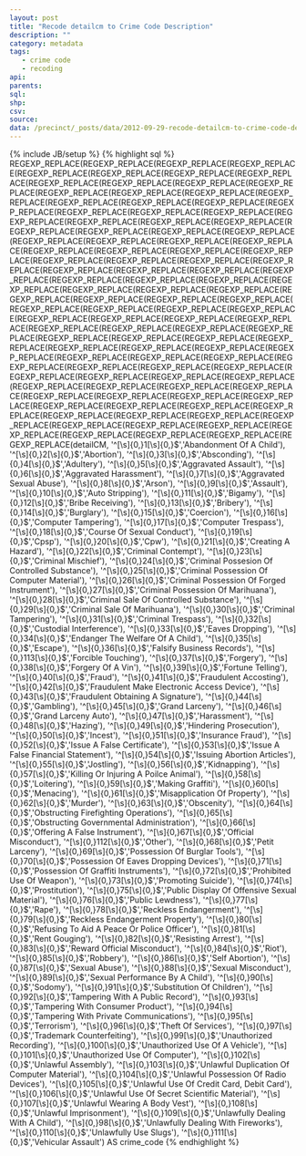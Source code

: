 ```yaml
---
layout: post
title: "Recode detailcm to Crime Code Description"
description: ""
category: metadata
tags: 
   - crime code
   - recoding
api: 
parents: 
sql: 
shp: 
csv: 
source: 
data: /precinct/_posts/data/2012-09-29-recode-detailcm-to-crime-code-description.md
---
```

{% include JB/setup %}
{% highlight sql %}
REGEXP_REPLACE(REGEXP_REPLACE(REGEXP_REPLACE(REGEXP_REPLACE(REGEXP_REPLACE(REGEXP_REPLACE(REGEXP_REPLACE(REGEXP_REPLACE(REGEXP_REPLACE(REGEXP_REPLACE(REGEXP_REPLACE(REGEXP_REPLACE(REGEXP_REPLACE(REGEXP_REPLACE(REGEXP_REPLACE(REGEXP_REPLACE(REGEXP_REPLACE(REGEXP_REPLACE(REGEXP_REPLACE(REGEXP_REPLACE(REGEXP_REPLACE(REGEXP_REPLACE(REGEXP_REPLACE(REGEXP_REPLACE(REGEXP_REPLACE(REGEXP_REPLACE(REGEXP_REPLACE(REGEXP_REPLACE(REGEXP_REPLACE(REGEXP_REPLACE(REGEXP_REPLACE(REGEXP_REPLACE(REGEXP_REPLACE(REGEXP_REPLACE(REGEXP_REPLACE(REGEXP_REPLACE(REGEXP_REPLACE(REGEXP_REPLACE(REGEXP_REPLACE(REGEXP_REPLACE(REGEXP_REPLACE(REGEXP_REPLACE(REGEXP_REPLACE(REGEXP_REPLACE(REGEXP_REPLACE(REGEXP_REPLACE(REGEXP_REPLACE(REGEXP_REPLACE(REGEXP_REPLACE(REGEXP_REPLACE(REGEXP_REPLACE(REGEXP_REPLACE(REGEXP_REPLACE(REGEXP_REPLACE(REGEXP_REPLACE(REGEXP_REPLACE(REGEXP_REPLACE(REGEXP_REPLACE(REGEXP_REPLACE(REGEXP_REPLACE(REGEXP_REPLACE(REGEXP_REPLACE(REGEXP_REPLACE(REGEXP_REPLACE(REGEXP_REPLACE(REGEXP_REPLACE(REGEXP_REPLACE(REGEXP_REPLACE(REGEXP_REPLACE(REGEXP_REPLACE(REGEXP_REPLACE(REGEXP_REPLACE(REGEXP_REPLACE(REGEXP_REPLACE(REGEXP_REPLACE(REGEXP_REPLACE(REGEXP_REPLACE(REGEXP_REPLACE(REGEXP_REPLACE(REGEXP_REPLACE(REGEXP_REPLACE(REGEXP_REPLACE(REGEXP_REPLACE(REGEXP_REPLACE(REGEXP_REPLACE(REGEXP_REPLACE(REGEXP_REPLACE(REGEXP_REPLACE(REGEXP_REPLACE(REGEXP_REPLACE(REGEXP_REPLACE(REGEXP_REPLACE(REGEXP_REPLACE(REGEXP_REPLACE(REGEXP_REPLACE(REGEXP_REPLACE(REGEXP_REPLACE(REGEXP_REPLACE(REGEXP_REPLACE(REGEXP_REPLACE(REGEXP_REPLACE(REGEXP_REPLACE(REGEXP_REPLACE(REGEXP_REPLACE(REGEXP_REPLACE(REGEXP_REPLACE(REGEXP_REPLACE(REGEXP_REPLACE(REGEXP_REPLACE(REGEXP_REPLACE(REGEXP_REPLACE(REGEXP_REPLACE(REGEXP_REPLACE(detailCM,
'^[\s]{0,}1[\s]{0,}$','Abandonment Of A Child'),
'^[\s]{0,}2[\s]{0,}$','Abortion'),
'^[\s]{0,}3[\s]{0,}$','Absconding'),
'^[\s]{0,}4[\s]{0,}$','Adultery'),
'^[\s]{0,}5[\s]{0,}$','Aggravated Assault'),
'^[\s]{0,}6[\s]{0,}$','Aggravated Harassment'),
'^[\s]{0,}7[\s]{0,}$','Aggravated Sexual Abuse'),
'^[\s]{0,}8[\s]{0,}$','Arson'),
'^[\s]{0,}9[\s]{0,}$','Assault'),
'^[\s]{0,}10[\s]{0,}$','Auto Stripping'),
'^[\s]{0,}11[\s]{0,}$','Bigamy'),
'^[\s]{0,}12[\s]{0,}$','Bribe Receiving'),
'^[\s]{0,}13[\s]{0,}$','Bribery'),
'^[\s]{0,}14[\s]{0,}$','Burglary'),
'^[\s]{0,}15[\s]{0,}$','Coercion'),
'^[\s]{0,}16[\s]{0,}$','Computer Tampering'),
'^[\s]{0,}17[\s]{0,}$','Computer Trespass'),
'^[\s]{0,}18[\s]{0,}$','Course Of Sexual Conduct'),
'^[\s]{0,}19[\s]{0,}$','Cpsp'),
'^[\s]{0,}20[\s]{0,}$','Cpw'),
'^[\s]{0,}21[\s]{0,}$','Creating A Hazard'),
'^[\s]{0,}22[\s]{0,}$','Criminal Contempt'),
'^[\s]{0,}23[\s]{0,}$','Criminal Mischief'),
'^[\s]{0,}24[\s]{0,}$','Criminal Possesion Of Controlled Substance'),
'^[\s]{0,}25[\s]{0,}$','Criminal Possession Of Computer Material'),
'^[\s]{0,}26[\s]{0,}$','Criminal Possession Of Forged Instrument'),
'^[\s]{0,}27[\s]{0,}$','Criminal Possession Of Marihuana'),
'^[\s]{0,}28[\s]{0,}$','Criminal Sale Of Controlled Substance'),
'^[\s]{0,}29[\s]{0,}$','Criminal Sale Of Marihuana'),
'^[\s]{0,}30[\s]{0,}$','Criminal Tampering'),
'^[\s]{0,}31[\s]{0,}$','Criminal Trespass'),
'^[\s]{0,}32[\s]{0,}$','Custodial Interference'),
'^[\s]{0,}33[\s]{0,}$','Eaves Dropping'),
'^[\s]{0,}34[\s]{0,}$','Endanger The Welfare Of A Child'),
'^[\s]{0,}35[\s]{0,}$','Escape'),
'^[\s]{0,}36[\s]{0,}$','Falsify Business Records'),
'^[\s]{0,}113[\s]{0,}$','Forcible Touching'),
'^[\s]{0,}37[\s]{0,}$','Forgery'),
'^[\s]{0,}38[\s]{0,}$','Forgery Of A Vin'),
'^[\s]{0,}39[\s]{0,}$','Fortune Telling'),
'^[\s]{0,}40[\s]{0,}$','Fraud'),
'^[\s]{0,}41[\s]{0,}$','Fraudulent Accosting'),
'^[\s]{0,}42[\s]{0,}$','Fraudulent Make Electronic Access Device'),
'^[\s]{0,}43[\s]{0,}$','Fraudulent Obtaining A Signature'),
'^[\s]{0,}44[\s]{0,}$','Gambling'),
'^[\s]{0,}45[\s]{0,}$','Grand Larceny'),
'^[\s]{0,}46[\s]{0,}$','Grand Larceny Auto'),
'^[\s]{0,}47[\s]{0,}$','Harassment'),
'^[\s]{0,}48[\s]{0,}$','Hazing'),
'^[\s]{0,}49[\s]{0,}$','Hindering Prosecution'),
'^[\s]{0,}50[\s]{0,}$','Incest'),
'^[\s]{0,}51[\s]{0,}$','Insurance Fraud'),
'^[\s]{0,}52[\s]{0,}$','Issue A False Certificate'),
'^[\s]{0,}53[\s]{0,}$','Issue A False Financial Statement'),
'^[\s]{0,}54[\s]{0,}$','Issuing Abortion Articles'),
'^[\s]{0,}55[\s]{0,}$','Jostling'),
'^[\s]{0,}56[\s]{0,}$','Kidnapping'),
'^[\s]{0,}57[\s]{0,}$','Killing Or Injuring A Poilce Animal'),
'^[\s]{0,}58[\s]{0,}$','Loitering'),
'^[\s]{0,}59[\s]{0,}$','Making Graffiti'),
'^[\s]{0,}60[\s]{0,}$','Menacing'),
'^[\s]{0,}61[\s]{0,}$','Misapplication Of Property'),
'^[\s]{0,}62[\s]{0,}$','Murder'),
'^[\s]{0,}63[\s]{0,}$','Obscenity'),
'^[\s]{0,}64[\s]{0,}$','Obstructing Firefighting Operations'),
'^[\s]{0,}65[\s]{0,}$','Obstructing Governmental Administration'),
'^[\s]{0,}66[\s]{0,}$','Offering A False Instrument'),
'^[\s]{0,}67[\s]{0,}$','Official Misconduct'),
'^[\s]{0,}112[\s]{0,}$','Other'),
'^[\s]{0,}68[\s]{0,}$','Petit Larceny'),
'^[\s]{0,}69[\s]{0,}$','Possession Of Burglar Tools'),
'^[\s]{0,}70[\s]{0,}$','Possession Of Eaves Dropping Devices'),
'^[\s]{0,}71[\s]{0,}$','Possession Of Graffiti Instruments'),
'^[\s]{0,}72[\s]{0,}$','Prohibited Use Of Weapon'),
'^[\s]{0,}73[\s]{0,}$','Promoting Suicide'),
'^[\s]{0,}74[\s]{0,}$','Prostitution'),
'^[\s]{0,}75[\s]{0,}$','Public Display Of Offensive Sexual Material'),
'^[\s]{0,}76[\s]{0,}$','Public Lewdness'),
'^[\s]{0,}77[\s]{0,}$','Rape'),
'^[\s]{0,}78[\s]{0,}$','Reckless Endangerment'),
'^[\s]{0,}79[\s]{0,}$','Reckless Endangerment Property'),
'^[\s]{0,}80[\s]{0,}$','Refusing To Aid A Peace Or Police Officer'),
'^[\s]{0,}81[\s]{0,}$','Rent Gouging'),
'^[\s]{0,}82[\s]{0,}$','Resisting Arrest'),
'^[\s]{0,}83[\s]{0,}$','Reward Official Misconduct'),
'^[\s]{0,}84[\s]{0,}$','Riot'),
'^[\s]{0,}85[\s]{0,}$','Robbery'),
'^[\s]{0,}86[\s]{0,}$','Self Abortion'),
'^[\s]{0,}87[\s]{0,}$','Sexual Abuse'),
'^[\s]{0,}88[\s]{0,}$','Sexual Misconduct'),
'^[\s]{0,}89[\s]{0,}$','Sexual Performance By A Child'),
'^[\s]{0,}90[\s]{0,}$','Sodomy'),
'^[\s]{0,}91[\s]{0,}$','Substitution Of Children'),
'^[\s]{0,}92[\s]{0,}$','Tampering With A Public Record'),
'^[\s]{0,}93[\s]{0,}$','Tampering With Consumer Product'),
'^[\s]{0,}94[\s]{0,}$','Tampering With Private Communications'),
'^[\s]{0,}95[\s]{0,}$','Terrorism'),
'^[\s]{0,}96[\s]{0,}$','Theft Of Services'),
'^[\s]{0,}97[\s]{0,}$','Trademark Counterfeiting'),
'^[\s]{0,}99[\s]{0,}$','Unauthorized Recording'),
'^[\s]{0,}100[\s]{0,}$','Unauthorized Use Of A Vehicle'),
'^[\s]{0,}101[\s]{0,}$','Unauthorized Use Of Computer'),
'^[\s]{0,}102[\s]{0,}$','Unlawful Assembly'),
'^[\s]{0,}103[\s]{0,}$','Unlawful Duplication Of Computer Material'),
'^[\s]{0,}104[\s]{0,}$','Unlawful Possession Of Radio Devices'),
'^[\s]{0,}105[\s]{0,}$','Unlawful Use Of Credit Card, Debit Card'),
'^[\s]{0,}106[\s]{0,}$','Unlawful Use Of Secret Scientific Material'),
'^[\s]{0,}107[\s]{0,}$','Unlawful Wearing A Body Vest'),
'^[\s]{0,}108[\s]{0,}$','Unlawful Imprisonment'),
'^[\s]{0,}109[\s]{0,}$','Unlawfully Dealing With A Child'),
'^[\s]{0,}98[\s]{0,}$','Unlawfully Dealing With Fireworks'),
'^[\s]{0,}110[\s]{0,}$','Unlawfully Use Slugs'),
'^[\s]{0,}111[\s]{0,}$','Vehicular Assault') AS crime_code
{% endhighlight %}
